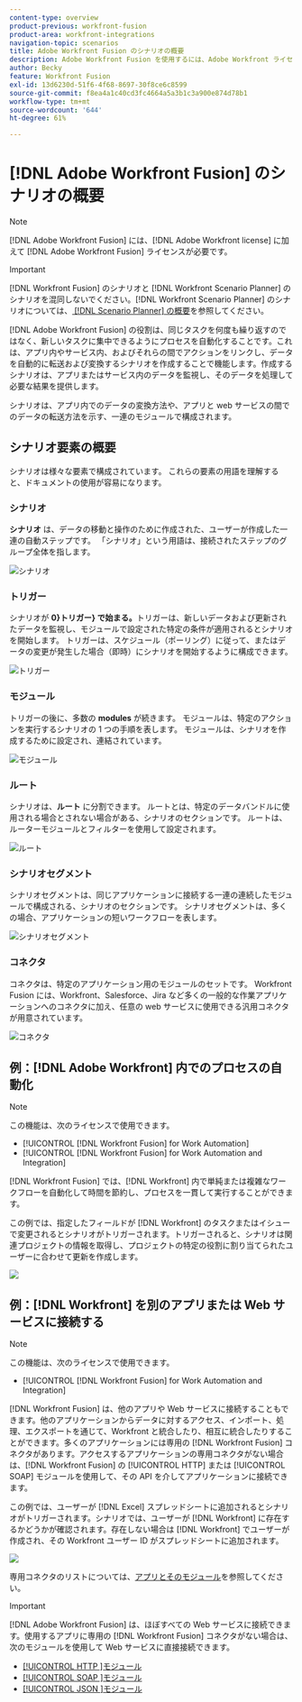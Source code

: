 ```yaml
---
content-type: overview
product-previous: workfront-fusion
product-area: workfront-integrations
navigation-topic: scenarios
title: Adobe Workfront Fusion のシナリオの概要
description: Adobe Workfront Fusion を使用するには、Adobe Workfront ライセンスに加えて、Adobe Workfront Fusion ライセンスが必要です。
author: Becky
feature: Workfront Fusion
exl-id: 13d6230d-51f6-4f68-8697-30f8ce6c8599
source-git-commit: f8ea4a1c40cd3fc4664a5a3b1c3a900e874d78b1
workflow-type: tm+mt
source-wordcount: '644'
ht-degree: 61%

---
```


# [!DNL Adobe Workfront Fusion] のシナリオの概要

>[!NOTE]
>
>[!DNL Adobe Workfront Fusion] には、[!DNL Adobe Workfront license] に加えて [!DNL Adobe Workfront Fusion] ライセンスが必要です。

>[!IMPORTANT]
>
>[!DNL Workfront Fusion] のシナリオと [!DNL Workfront Scenario Planner] のシナリオを混同しないでください。[!DNL Workfront Scenario Planner] のシナリオについては、[ [!DNL Scenario Planner]  の概要](../../scenario-planner/scenario-planner-overview.md)を参照してください。

[!DNL Adobe Workfront Fusion] の役割は、同じタスクを何度も繰り返すのではなく、新しいタスクに集中できるようにプロセスを自動化することです。これは、アプリ内やサービス内、およびそれらの間でアクションをリンクし、データを自動的に転送および変換するシナリオを作成することで機能します。作成するシナリオは、アプリまたはサービス内のデータを監視し、そのデータを処理して必要な結果を提供します。

シナリオは、アプリ内でのデータの変換方法や、アプリと web サービスの間でのデータの転送方法を示す、一連のモジュールで構成されます。

## シナリオ要素の概要

シナリオは様々な要素で構成されています。 これらの要素の用語を理解すると、ドキュメントの使用が容易になります。

### シナリオ

**シナリオ** は、データの移動と操作のために作成された、ユーザーが作成した一連の自動ステップです。 「シナリオ」という用語は、接続されたステップのグループ全体を指します。

![シナリオ](assets/entire-scenario-scenario.png)

### トリガー

シナリオが **0}トリガー} で始まる。**&#x200B;トリガーは、新しいデータおよび更新されたデータを監視し、モジュールで設定された特定の条件が適用されるとシナリオを開始します。 トリガーは、スケジュール（ポーリング）に従って、またはデータの変更が発生した場合（即時）にシナリオを開始するように構成できます。

![トリガー](assets/scenario-trigger.png)

### モジュール

トリガーの後に、多数の **modules** が続きます。 モジュールは、特定のアクションを実行するシナリオの 1 つの手順を表します。 モジュールは、シナリオを作成するために設定され、連結されています。

![ モジュール ](assets/scenario-module.png)

### ルート

シナリオは、**ルート** に分割できます。 ルートとは、特定のデータバンドルに使用される場合とされない場合がある、シナリオのセクションです。 ルートは、ルーターモジュールとフィルターを使用して設定されます。

![ ルート ](assets/scenario-route.png)

### シナリオセグメント

シナリオセグメントは、同じアプリケーションに接続する一連の連続したモジュールで構成される、シナリオのセクションです。 シナリオセグメントは、多くの場合、アプリケーションの短いワークフローを表します。

![ シナリオセグメント ](assets/scenario-segment.png)

### コネクタ

コネクタは、特定のアプリケーション用のモジュールのセットです。 Workfront Fusion には、Workfront、Salesforce、Jira など多くの一般的な作業アプリケーションへのコネクタに加え、任意の web サービスに使用できる汎用コネクタが用意されています。

![ コネクタ ](assets/scenario-connectors.png)



## 例：[!DNL Adobe Workfront] 内でのプロセスの自動化

>[!NOTE]
>
>この機能は、次のライセンスで使用できます。
>
>* [!UICONTROL [!DNL Workfront Fusion] for Work Automation]
>* [!UICONTROL [!DNL Workfront Fusion] for Work Automation and Integration]

[!DNL Workfront Fusion] では、[!DNL Workfront] 内で単純または複雑なワークフローを自動化して時間を節約し、プロセスを一貫して実行することができます。

この例では、指定したフィールドが [!DNL Workfront] のタスクまたはイシューで変更されるとシナリオがトリガーされます。トリガーされると、シナリオは関連プロジェクトの情報を取得し、プロジェクトの特定の役割に割り当てられたユーザーに合わせて更新を作成します。

![](assets/fusion-template-example-350x102.png)

## 例：[!DNL Workfront] を別のアプリまたは Web サービスに接続する

>[!NOTE]
>
>この機能は、次のライセンスで使用できます。
>
>* [!UICONTROL [!DNL Workfront Fusion] for Work Automation and Integration]
>

[!DNL Workfront Fusion] は、他のアプリや Web サービスに接続することもできます。他のアプリケーションからデータに対するアクセス、インポート、処理、エクスポートを通じて、Workfront と統合したり、相互に統合したりすることができます。多くのアプリケーションには専用の [!DNL Workfront Fusion] コネクタがあります。アクセスするアプリケーションの専用コネクタがない場合は、[!DNL Workfront Fusion] の [!UICONTROL HTTP] または [!UICONTROL SOAP] モジュールを使用して、その API を介してアプリケーションに接続できます。

この例では、ユーザーが [!DNL Excel] スプレッドシートに追加されるとシナリオがトリガーされます。シナリオでは、ユーザーが [!DNL Workfront] に存在するかどうかが確認されます。存在しない場合は [!DNL Workfront] でユーザーが作成され、その Workfront ユーザー ID がスプレッドシートに追加されます。

![](assets/fusion-integration-example--350x171.png)

専用コネクタのリストについては、[アプリとそのモジュール](../../workfront-fusion/apps-and-their-modules/apps-and-their-modules.md)を参照してください。

>[!IMPORTANT]
>
>[!DNL Adobe Workfront Fusion] は、ほぼすべての Web サービスに接続できます。使用するアプリに専用の [!DNL Workfront Fusion] コネクタがない場合は、次のモジュールを使用して Web サービスに直接接続できます。
>
>* [[!UICONTROL HTTP ]モジュール](../../workfront-fusion/apps-and-their-modules/http-modules/http-modules-1.md)
>* [[!UICONTROL SOAP ]モジュール](../../workfront-fusion/apps-and-their-modules/soap-module.md)
>* [[!UICONTROL JSON ]モジュール](../../workfront-fusion/apps-and-their-modules/json-modules.md)
>
